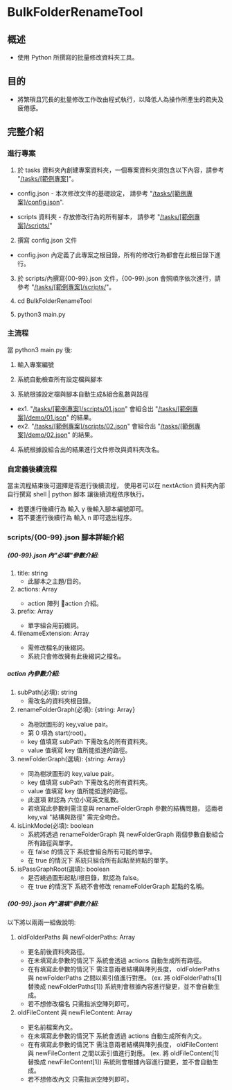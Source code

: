 # BulkFolderRenameTool

## 概述
- 使用 Python 所撰寫的批量修改資料夾工具。

## 目的
- 將繁瑣且冗長的批量修改工作改由程式執行，以降低人為操作所產生的疏失及疲倦感。

## 完整介紹

### 進行專案
1. 於 tasks 資料夾內創建專案資料夾，一個專案資料夾須包含以下內容，請參考 "[/tasks/[範例專案]](http://35.234.5.205:30000/tools/bulkfolderrenametool/-/tree/master/tasks/%5B%E7%AF%84%E4%BE%8B%E5%B0%88%E6%A1%88%5D)"。
- config.json - 本次修改文件的基礎設定，
     請參考 "[/tasks/[範例專案]/config.json](http://35.234.5.205:30000/tools/bulkfolderrenametool/-/blob/master/tasks/%5B%E7%AF%84%E4%BE%8B%E5%B0%88%E6%A1%88%5D/config.json)". 
     
- scripts 資料夾 - 存放修改行為的所有腳本，
     請參考 "[/tasks/[範例專案]/scripts/](http://35.234.5.205:30000/tools/bulkfolderrenametool/-/tree/master/tasks/%5B%E7%AF%84%E4%BE%8B%E5%B0%88%E6%A1%88%5D/scripts)"  

2. 撰寫 config.json 文件  

- config.json 內定義了此專案之根目錄，所有的修改行為都會在此根目錄下進行。  

3. 於 scripts/內撰寫{00-99}.json 文件，{00-99}.json 會照順序依次進行，請參考 "[/tasks/[範例專案]/scripts/](http://35.234.5.205:30000/tools/bulkfolderrenametool/-/tree/master/tasks/%5B%E7%AF%84%E4%BE%8B%E5%B0%88%E6%A1%88%5D/scripts)"。
4. cd BulkFolderRenameTool  

5. python3 main.py  


### 主流程

當 python3 main.py 後:
1. 輸入專案編號  

2. 系統自動檢查所有設定檔與腳本  
3. 系統根據設定檔與腳本自動生成&組合亂數與路徑
* ex1.
   "[/tasks/[範例專案]/scripts/01.json](http://35.234.5.205:30000/tools/bulkfolderrenametool/-/blob/master/tasks/%5B%E7%AF%84%E4%BE%8B%E5%B0%88%E6%A1%88%5D/scripts/01.json)" 會組合出
   "[/tasks/[範例專案]/demo/01.json](http://35.234.5.205:30000/tools/bulkfolderrenametool/-/blob/master/tasks/%5B%E7%AF%84%E4%BE%8B%E5%B0%88%E6%A1%88%5D/demo/01.json)" 的結果。
* ex2.
   "[/tasks/[範例專案]/scripts/02.json](http://35.234.5.205:30000/tools/bulkfolderrenametool/-/blob/master/tasks/%5B%E7%AF%84%E4%BE%8B%E5%B0%88%E6%A1%88%5D/scripts/02.json)" 會組合出
   "[/tasks/[範例專案]/demo/02.json](http://35.234.5.205:30000/tools/bulkfolderrenametool/-/blob/master/tasks/%5B%E7%AF%84%E4%BE%8B%E5%B0%88%E6%A1%88%5D/demo/02.json)" 的結果。  
   
4. 系統根據設組合出的結果進行文件修改與資料夾改名。  

### 自定義後續流程

當主流程結束後可選擇是否進行後續流程，
使用者可以在 nextAction 資料夾內部自行撰寫 shell | python 腳本
讓後續流程依序執行。
- 若要進行後續行為
  輸入 y 後輸入腳本編號即可。
- 若不要進行後續行為
  輸入 n 即可退出程序。

### scripts/{00-99}.json 腳本詳細介紹

##### {00-99}.json 內"必填"參數介紹:
   1. title: string
      - 此腳本之主題/目的。  
   2. actions: Array<action>
      - action 陣列 action 介紹。  
   3. prefix: Array<string>
      - 單字組合用前綴詞。  
   4. filenameExtension: Array<string>
      - 需修改檔名的後綴詞。
      - 系統只會修改擁有此後綴詞之檔名。  
      
##### action 內參數介紹:  
   1. subPath(必填): string
      - 需改名的資料夾根目錄。  
   2. renameFolderGraph(必填): {string: Array<string>}
      - 為樹狀圖形的 key,value pair。  
      - 第 0 項為 start(root)。
      - key 值填寫 subPath 下需改名的所有資料夾。
      - value 值填寫 key 值所能抵達的路徑。  
   3. newFolderGraph(選填): {string: Array<string>}
      - 同為樹狀圖形的 key,value pair。
      - key 值填寫 subPath 下需改名的所有資料夾。
      - value 值填寫 key 值所能抵達的路徑。
      - 此選項 默認為 六位小寫英文亂數。
      - 若填寫此參數則需注意與 renameFolderGraph 參數的結構問題，
        這兩者 key,val "結構與路徑" 需完全吻合。  
   4. isLinkMode(必填): boolean
      - 系統將透過 renameFolderGraph 與 newFolderGraph 兩個參數自動組合所有路徑與單字。
      - 在 false 的情況下
        系統會組合所有可能的單字。
      - 在 true 的情況下
        系統只組合所有起點至終點的單字。  
   5. isPassGraphRoot(選填): boolean
      - 是否繞過圖形起點/根目錄，默認為 false。
      - 在 true 的情況下
        系統不會修改 renameFolderGraph 起點的名稱。  
##### {00-99}.json 內"選填"參數介紹:
   以下將以兩兩一組做說明:
   1. oldFolderPaths 與 newFolderPaths: Array<string>
      - 更名前後資料夾路徑。  
      - 在未填寫此參數的情況下
        系統會透過 actions 自動生成所有路徑。
      - 在有填寫此參數的情況下
        需注意兩者結構與陣列長度，
        oldFolderPaths 與 newFolderPaths 之間以索引值進行對應。
        (ex. 將 oldFolderPaths[1] 替換成 newFolderPaths[1])
        系統則會根據內容進行變更，並不會自動生成。
      - 若不想修改檔名 只需指派空陣列即可。  
   2. oldFileContent 與 newFileContent: Array<string>
      - 更名前檔案內文。  
      - 在未填寫此參數的情況下
        系統會透過 actions 自動生成所有內文。
      - 在有填寫此參數的情況下
        需注意兩者結構與陣列長度，
        oldFileContent 與 newFileContent 之間以索引值進行對應。
        (ex. 將 oldFileContent[1] 替換成 newFileContent[1])
        系統則會根據內容進行變更，並不會自動生成。
      - 若不想修改內文 只需指派空陣列即可。


